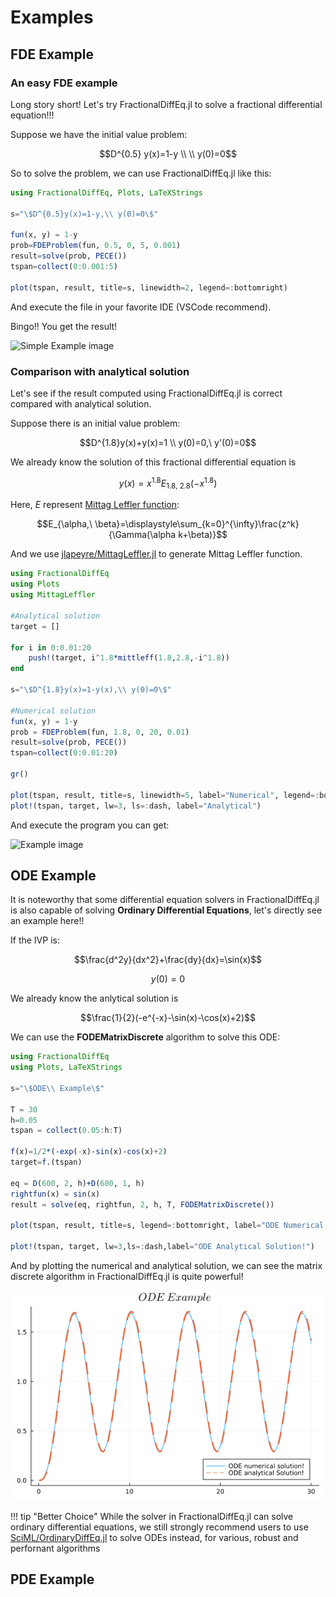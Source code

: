 # Examples

## FDE Example

### An easy FDE example

Long story short! Let's try FractionalDiffEq.jl to solve a fractional differential equation!!!

Suppose we have the initial value problem:

```math
D^{0.5} y(x)=1-y \\
\\
y(0)=0
```
So to solve the problem, we can use FractionalDiffEq.jl like this:

```julia
using FractionalDiffEq, Plots, LaTeXStrings

s="\$D^{0.5}y(x)=1-y,\\ y(0)=0\$"

fun(x, y) = 1-y
prob=FDEProblem(fun, 0.5, 0, 5, 0.001)
result=solve(prob, PECE())
tspan=collect(0:0.001:5)

plot(tspan, result, title=s, linewidth=2, legend=:bottomright)
```

And execute the file in your favorite IDE (VSCode recommend).

Bingo!! You get the result!

![Simple Example image](./assets/simple_example.png)

### Comparison  with analytical solution

Let's see if the result computed using FractionalDiffEq.jl is correct compared with analytical solution.

Suppose there is an initial value problem:

```math
D^{1.8}y(x)+y(x)=1 \\
y(0)=0,\ y'(0)=0
```

We already know the solution of this fractional differential equation is

```math
y(x)=x^{1.8}E_{1.8,\ 2.8}(-x^{1.8})
```

Here, $E$ represent [Mittag Leffler function](https://en.wikipedia.org/wiki/Mittag-Leffler_function):

```math
E_{\alpha,\ \beta}=\displaystyle\sum_{k=0}^{\infty}\frac{z^k}{\Gamma(\alpha k+\beta)}
```

And we use [jlapeyre/MittagLeffler.jl](https://github.com/jlapeyre/MittagLeffler.jl) to generate Mittag Leffler function.

```julia
using FractionalDiffEq
using Plots
using MittagLeffler

#Analytical solution
target = []

for i in 0:0.01:20
    push!(target, i^1.8*mittleff(1.8,2.8,-i^1.8))
end

s="\$D^{1.8}y(x)=1-y(x),\\ y(0)=0\$"

#Numerical solution
fun(x, y) = 1-y
prob = FDEProblem(fun, 1.8, 0, 20, 0.01)
result=solve(prob, PECE())
tspan=collect(0:0.01:20)

gr()

plot(tspan, result, title=s, linewidth=5, label="Numerical", legend=:bottomright)
plot!(tspan, target, lw=3, ls=:dash, label="Analytical")
```

And execute the program you can get:

![Example image](./assets/example.png)



## ODE Example

It is noteworthy that some differential equation solvers in FractionalDiffEq.jl is also capable of solving **Ordinary Differential Equations**, let's directly see an example here!!

If the IVP is:

```math
\frac{d^2y}{dx^2}+\frac{dy}{dx}=\sin(x)
```
```math
y(0)=0
```

We already know the anlytical solution is

```math
\frac{1}{2}(-e^{-x}-\sin(x)-\cos(x)+2)
```

We can use the **FODEMatrixDiscrete** algorithm to solve this ODE:

```julia
using FractionalDiffEq
using Plots, LaTeXStrings

s="\$ODE\\ Example\$"

T = 30
h=0.05
tspan = collect(0.05:h:T)

f(x)=1/2*(-exp(-x)-sin(x)-cos(x)+2)
target=f.(tspan)

eq = D(600, 2, h)+D(600, 1, h)
rightfun(x) = sin(x)
result = solve(eq, rightfun, 2, h, T, FODEMatrixDiscrete())

plot(tspan, result, title=s, legend=:bottomright, label="ODE Numerical Solution!")

plot!(tspan, target, lw=3,ls=:dash,label="ODE Analytical Solution!")
```

And by plotting the numerical and analytical solution, we can see the matrix discrete algorithm in FractionalDiffEq.jl is quite powerful!

![ODE Example](./assets/ode_example.png)


!!! tip "Better Choice"
    While the solver in FractionalDiffEq.jl can solve ordinary differential equations, we still strongly recommend users to use [SciML/OrdinaryDiffEq.jl](https://github.com/SciML/OrdinaryDiffEq.jl) to solve ODEs instead, for various, robust and perfornant algorithms


## PDE Example